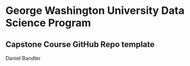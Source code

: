 # George Washington University Data Science Program
## Capstone Course GitHub Repo template


Daniel Bandler
